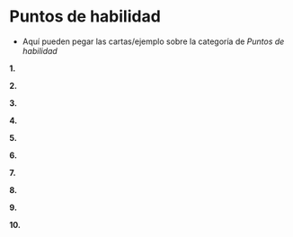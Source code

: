 # Puntos de habilidad
- Aquí pueden pegar las cartas/ejemplo sobre la categoría de *Puntos de habilidad* 

**1.**

**2.**

**3.**

**4.**

**5.**

**6.**

**7.**

**8.**

**9.**

**10.**
